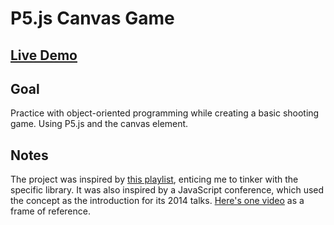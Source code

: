 # P5.js Canvas Game

## [Live Demo](https://codepen.io/borntofrappe/full/BaBeNoV)

## Goal

Practice with object-oriented programming while creating a basic shooting game. Using P5.js and the canvas element.

## Notes

The project was inspired by [this playlist](https://www.youtube.com/playlist?list=PLRqwX-V7Uu6Zy51Q-x9tMWIv9cueOFTFA), enticing me to tinker with the specific library. It was also inspired by a JavaScript conference, which used the concept as the introduction for its 2014 talks. [Here's one video](https://www.youtube.com/watch?v=rxDM7OgPuKU) as a frame of reference.
